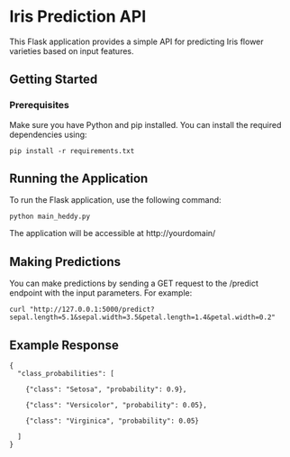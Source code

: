 # Iris Prediction API

This Flask application provides a simple API for predicting Iris flower varieties based on input features.

## Getting Started

### Prerequisites

Make sure you have Python and pip installed. You can install the required dependencies using:

```
pip install -r requirements.txt
```

## Running the Application
To run the Flask application, use the following command:

```
python main_heddy.py
```
The application will be accessible at http://yourdomain/

## Making Predictions
You can make predictions by sending a GET request to the /predict endpoint with the input parameters. 
For example:
```
curl "http://127.0.0.1:5000/predict?sepal.length=5.1&sepal.width=3.5&petal.length=1.4&petal.width=0.2"
```
## Example Response
```
{
  "class_probabilities": [
  
    {"class": "Setosa", "probability": 0.9},
    
    {"class": "Versicolor", "probability": 0.05},
    
    {"class": "Virginica", "probability": 0.05}
    
  ]
}
```



